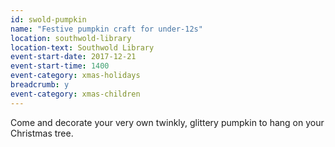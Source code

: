 ```yaml
---
id: swold-pumpkin
name: "Festive pumpkin craft for under-12s"
location: southwold-library
location-text: Southwold Library
event-start-date: 2017-12-21
event-start-time: 1400
event-category: xmas-holidays
breadcrumb: y
event-category: xmas-children
---
```


Come and decorate your very own twinkly, glittery pumpkin to hang on your Christmas tree.
